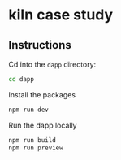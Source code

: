 # kiln case study

## Instructions

Cd into the `dapp` directory:

```bash
cd dapp
```

Install the packages

```bash
npm run dev
```

Run the dapp locally

```bash
npm run build
npm run preview
```
